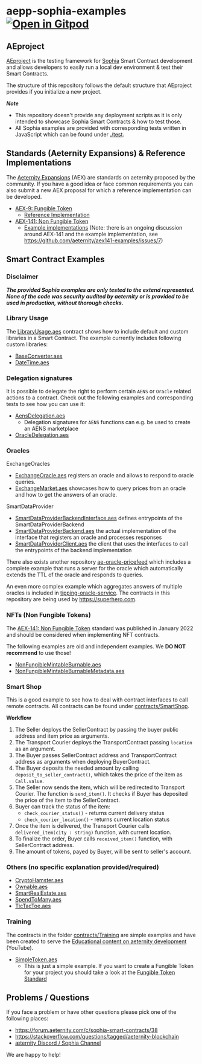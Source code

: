 # aepp-sophia-examples [![Open in Gitpod](https://gitpod.io/button/open-in-gitpod.svg)](https://gitpod.io/#https://github.com/aeternity/aepp-sophia-examples)

## AEproject
[AEproject](https://github.com/aeternity/aeproject) is the testing framework for [Sophia](https://aeternity.com/aesophia) Smart Contract development and allows developers to easily run a local dev environment & test their Smart Contracts.

The structure of this repository follows the default structure that AEproject provides if you initialize a new project.

***Note***
- This repository doesn't provide any deployment scripts as it is only intended to showcase Sophia Smart Contracts & how to test those.
- All Sophia examples are provided with corresponding tests written in JavaScript which can be found under [./test](test).

## Standards (Aeternity Expansions) & Reference Implementations
The [Aeternity Expansions](https://github.com/aeternity/AEXs#aeternity-expansions) (AEX) are standards on aeternity proposed by the community. If you have a good idea or face common requirements you can also submit a new AEX proposal for which a reference implementation can be developed.

- [AEX-9: Fungible Token](https://github.com/aeternity/AEXs/blob/master/AEXS/aex-9.md)
    - [Reference Implementation](https://github.com/aeternity/aeternity-fungible-token)
- [AEX-141: Non Fungible Token](https://github.com/aeternity/AEXs/blob/master/AEXS/aex-141.md)
    - [Example implementations](https://github.com/aeternity/aex141-examples) (Note: there is an ongoing discussion around AEX-141 and the example implementation, see https://github.com/aeternity/aex141-examples/issues/7)

## Smart Contract Examples

### Disclaimer
***The provided Sophia examples are only tested to the extend represented. None of the code was security audited by aeternity or is provided to be used in production, without thorough checks.***

### Library Usage

The [LibraryUsage.aes](contracts/Libraries/LibraryUsage.aes) contract shows how to include default and custom libraries in a Smart Contract. The example currently includes following custom libraries:
- [BaseConverter.aes](contracts/Libraries/lib/BaseConverter.aes)
- [DateTime.aes](contracts/Libraries/lib/DateTime.aes)

### Delegation signatures
It is possible to delegate the right to perform certain `AENS` or `Oracle` related actions to a contract. Check out the following examples and corresponding tests to see how you can use it:

- [AensDelegation.aes](contracts/DelegationSignature/AensDelegation.aes)
    - Delegation signatures for `AENS` functions can e.g. be used to create an AENS marketplace
- [OracleDelegation.aes](contracts/DelegationSignature/OracleDelegation.aes)

### Oracles

ExchangeOracles
- [ExchangeOracle.aes](contracts/ExchangeOracles/ExchangeOracle.aes) registers an oracle and allows to respond to oracle queries.
- [ExchangeMarket.aes](contracts/ExchangeOracles/ExchangeMarket.aes) showcases how to query prices from an oracle and how to get the answers of an oracle.

SmartDataProvider
- [SmartDataProviderBackendInterface.aes](contracts/SmartDataProvider/SmartDataProviderBackendInterface.aes) defines entrypoints of the SmartDataProviderBackend
- [SmartDataProviderBackend.aes](contracts/SmartDataProvider/SmartDataProviderBackend.aes) the actual implementation of the interface that registers an oracle and processes responses
- [SmartDataProviderClient.aes](contracts/SmartDataProvider/SmartDataProviderClient.aes) the client that uses the interfaces to call the entrypoints of the backend implementation

There also exists another repository [ae-oracle-pricefeed](https://github.com/aeternity/ae-oracle-pricefeed) which includes a complete example that runs a server for the oracle which automatically extends the TTL of the oracle and responds to queries.

An even more complex example which aggregates answers of multiple oracles is included in [tipping-oracle-service](https://github.com/aeternity/tipping-oracle-service). The contracts in this repository are being used by https://superhero.com.

### NFTs (Non Fungible Tokens)
The [AEX-141: Non Fungible Token](https://github.com/aeternity/AEXs/blob/master/AEXS/aex-141.md) standard was published in January 2022 and should be considered when implementing NFT contracts.

The following examples are old and independent examples. We **DO NOT recommend** to use those!

- [NonFungibleMintableBurnable.aes](contracts/NonFungibleToken/NonFungibleMintableBurnable.aes)
- [NonFungibleMintableBurnableMetadata.aes](contracts/NonFungibleToken/NonFungibleMintableBurnableMetadata.aes)

### Smart Shop

This is a good example to see how to deal with contract interfaces to call remote contracts. All contracts can be found under [contracts/SmartShop](contracts/SmartShop).

**Workflow**
1. The Seller deploys the SellerContract by passing the buyer public address and item price as arguments.
1. The Transport Courier deploys the TransportContract passing `location` as an argument.
1. The Buyer passes SellerContract address and TransportContract address as arguments when deploying BuyerContract.
1. The Buyer deposits the needed amount by calling `deposit_to_seller_contract()`, which takes the price of the item as `Call.value`.
1. The Seller now sends the item, which will be redirected to Transport Courier. The function is `send_item()`. It checks if Buyer has deposited the price of the item to the SellerContract.
1. Buyer can track the status of the item:
    - `check_courier_status()` - returns current delivery status
    - `check_courier_location()` - returns current location status
1. Once the item is delivered, the Transport Courier calls `delivered_item(city : string)` function, with current location.
1. To finalize the order, Buyer calls `received_item()` function, with SellerContract address.
1. The amount of tokens, payed by Buyer, will be sent to seller's account.

### Others (no specific explanation provided/required)
- [CryptoHamster.aes](contracts/CryptoHamster/CryptoHamster.aes)
- [Ownable.aes](contracts/Ownable/Ownable.aes)
- [SmartRealEstate.aes](contracts/SmartRealEstate/SmartRealEstate.aes)
- [SpendToMany.aes](contracts/SpendToMany/SpendToMany.aes)
- [TicTacToe.aes](contracts/SpendToMany/SpendToMany.aes)

### Training
The contracts in the folder [contracts/Training](contracts/Training) are simple examples and have been created to serve the [Educational content on aeternity development](https://www.youtube.com/playlist?list=PLZTjth8D1qBd47Qs3miHKtrHrxPzFpQ-3) (YouTube).

- [SimpleToken.aes](contracts/Training/SimpleToken.aes)
    - This is just a simple example. If you want to create a Fungible Token for your project you should take a look at the [Fungible Token Standard](https://github.com/aeternity/aeternity-fungible-token)

## Problems / Questions
If you face a problem or have other questions please pick one of the following places:
- https://forum.aeternity.com/c/sophia-smart-contracts/38
- https://stackoverflow.com/questions/tagged/aeternity-blockchain
- [æternity Discord / Sophia Channel](https://discord.gg/HP6BMvBEdb)

We are happy to help!
